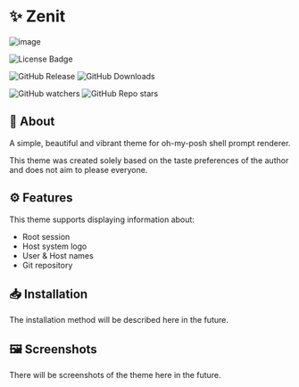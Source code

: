# ✨ Zenit

![image](https://github.com/user-attachments/assets/1252e3bc-c771-4cf4-9c64-ba74ae926f11)

![License Badge](https://img.shields.io/github/license/Oidaho/Zenit)

![GitHub Release](https://img.shields.io/github/v/release/Oidaho/Zenit)
![GitHub Downloads](https://img.shields.io/github/downloads/Oidaho/Zenit/total)

![GitHub watchers](https://img.shields.io/github/watchers/oidaho/Zenit)
![GitHub Repo stars](https://img.shields.io/github/stars/Oidaho/Zenit)


## 📄 About ##
A simple, beautiful and vibrant theme for oh-my-posh shell prompt renderer.

This theme was created solely based on the taste preferences of the author and does not aim to please everyone.

## ⚙️ Features ##
This theme supports displaying information about:
  - Root session
  - Host system logo
  - User & Host names
  - Git repository


## 📥 Installation ##
The installation method will be described here in the future.

## 🖼️ Screenshots ##
There will be screenshots of the theme here in the future.
